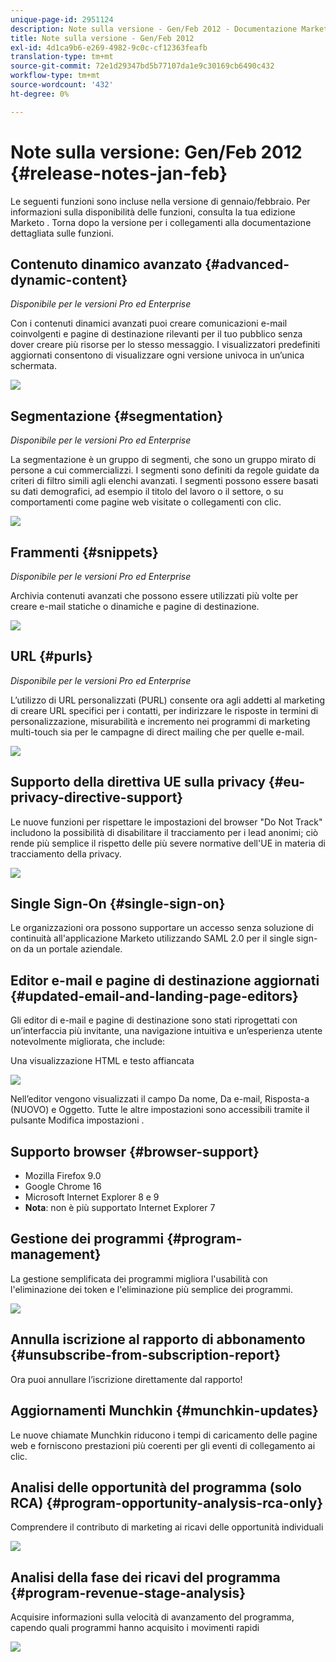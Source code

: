 ```yaml
---
unique-page-id: 2951124
description: Note sulla versione - Gen/Feb 2012 - Documentazione Marketo - Documentazione del prodotto
title: Note sulla versione - Gen/Feb 2012
exl-id: 4d1ca9b6-e269-4982-9c0c-cf12363feafb
translation-type: tm+mt
source-git-commit: 72e1d29347bd5b77107da1e9c30169cb6490c432
workflow-type: tm+mt
source-wordcount: '432'
ht-degree: 0%

---
```


# Note sulla versione: Gen/Feb 2012 {#release-notes-jan-feb}

Le seguenti funzioni sono incluse nella versione di gennaio/febbraio. Per informazioni sulla disponibilità delle funzioni, consulta la tua edizione Marketo . Torna dopo la versione per i collegamenti alla documentazione dettagliata sulle funzioni.

## Contenuto dinamico avanzato {#advanced-dynamic-content}

_Disponibile per le versioni Pro ed Enterprise_

Con i contenuti dinamici avanzati puoi creare comunicazioni e-mail coinvolgenti e pagine di destinazione rilevanti per il tuo pubblico senza dover creare più risorse per lo stesso messaggio. I visualizzatori predefiniti aggiornati consentono di visualizzare ogni versione univoca in un’unica schermata.

![](assets/image2014-9-23-9-3a50-3a27.png)

## Segmentazione  {#segmentation}

_Disponibile per le versioni Pro ed Enterprise_

La segmentazione è un gruppo di segmenti, che sono un gruppo mirato di persone a cui commercializzi. I segmenti sono definiti da regole guidate da criteri di filtro simili agli elenchi avanzati. I segmenti possono essere basati su dati demografici, ad esempio il titolo del lavoro o il settore, o su comportamenti come pagine web visitate o collegamenti con clic.

![](assets/image2014-9-23-9-3a50-3a42.png)

## Frammenti {#snippets}

_Disponibile per le versioni Pro ed Enterprise_

Archivia contenuti avanzati che possono essere utilizzati più volte per creare e-mail statiche o dinamiche e pagine di destinazione.

![](assets/image2014-9-23-9-3a50-3a58.png)

## URL {#purls}

_Disponibile per le versioni Pro ed Enterprise_

L’utilizzo di URL personalizzati (PURL) consente ora agli addetti al marketing di creare URL specifici per i contatti, per indirizzare le risposte in termini di personalizzazione, misurabilità e incremento nei programmi di marketing multi-touch sia per le campagne di direct mailing che per quelle e-mail.

![](assets/image2014-9-23-9-3a51-3a11.png)

## Supporto della direttiva UE sulla privacy {#eu-privacy-directive-support}

Le nuove funzioni per rispettare le impostazioni del browser &quot;Do Not Track&quot; includono la possibilità di disabilitare il tracciamento per i lead anonimi; ciò rende più semplice il rispetto delle più severe normative dell&#39;UE in materia di tracciamento della privacy.

![](assets/image2014-9-23-9-3a51-3a32.png)

## Single Sign-On {#single-sign-on}

Le organizzazioni ora possono supportare un accesso senza soluzione di continuità all&#39;applicazione Marketo utilizzando SAML 2.0 per il single sign-on da un portale aziendale.

## Editor e-mail e pagine di destinazione aggiornati {#updated-email-and-landing-page-editors}

Gli editor di e-mail e pagine di destinazione sono stati riprogettati con un’interfaccia più invitante, una navigazione intuitiva e un’esperienza utente notevolmente migliorata, che include:

Una visualizzazione HTML e testo affiancata

![](assets/image2014-9-23-9-3a51-3a54.png)

Nell’editor vengono visualizzati il campo Da nome, Da e-mail, Risposta-a (NUOVO) e Oggetto. Tutte le altre impostazioni sono accessibili tramite il pulsante Modifica impostazioni .

## Supporto browser {#browser-support}

* Mozilla Firefox 9.0
* Google Chrome 16
* Microsoft Internet Explorer 8 e 9
* **Nota**: non è più supportato Internet Explorer 7

## Gestione dei programmi {#program-management}

La gestione semplificata dei programmi migliora l&#39;usabilità con l&#39;eliminazione dei token e l&#39;eliminazione più semplice dei programmi.

![](assets/image2014-9-23-9-3a52-3a11.png)

## Annulla iscrizione al rapporto di abbonamento {#unsubscribe-from-subscription-report}

Ora puoi annullare l’iscrizione direttamente dal rapporto!

## Aggiornamenti Munchkin {#munchkin-updates}

Le nuove chiamate Munchkin riducono i tempi di caricamento delle pagine web e forniscono prestazioni più coerenti per gli eventi di collegamento ai clic.

## Analisi delle opportunità del programma (solo RCA) {#program-opportunity-analysis-rca-only}

Comprendere il contributo di marketing ai ricavi delle opportunità individuali

![](assets/image2014-9-23-9-3a52-3a30.png)

## Analisi della fase dei ricavi del programma {#program-revenue-stage-analysis}

Acquisire informazioni sulla velocità di avanzamento del programma, capendo quali programmi hanno acquisito i movimenti rapidi

![](assets/image2014-9-23-9-3a52-3a47.png)
